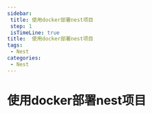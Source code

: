 ```yaml
---
sidebar: 
 title: 使用docker部署nest项目
 step: 1
 isTimeLine: true
title:  使用docker部署nest项目
tags:
 - Nest
categories:
 - Nest
---
```


# 使用docker部署nest项目